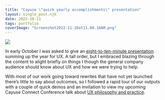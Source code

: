 ```yaml
---
title: "Cayuse \"quick yearly accomplishments\" presentation"
layout: single_post.njk
date: 2022-10-11
tags: portfolio
coverImage: "Screenshot2022-11-10at11.00.16AM.png"
---
```


![](images/Screenshot2022-11-10at11.00.16AM-1024x575.png)

In early October I was asked to give an [eight-to-ten-minute presentation](https://misc.jonplummer.com/portfolio/Quick%20UX%20accomplishments%202022%2010%2005.pptx) summing up the year for UX. A tall order, but I embraced blazing through the content to alight briefly on things I though the general company audience should know about UX and how we were trying to help.

With most of our work going toward rewrites that have not yet launched there’s little to say about outcomes, so I followed a rapid tour of our outputs with a couple of quick demos and an invitation to view my upcoming Cayuse Connect Conference talk about [UX philosophy and practice](https://jonplummer.com/2022/11/02/conference-talk-ux-philosophy/).

